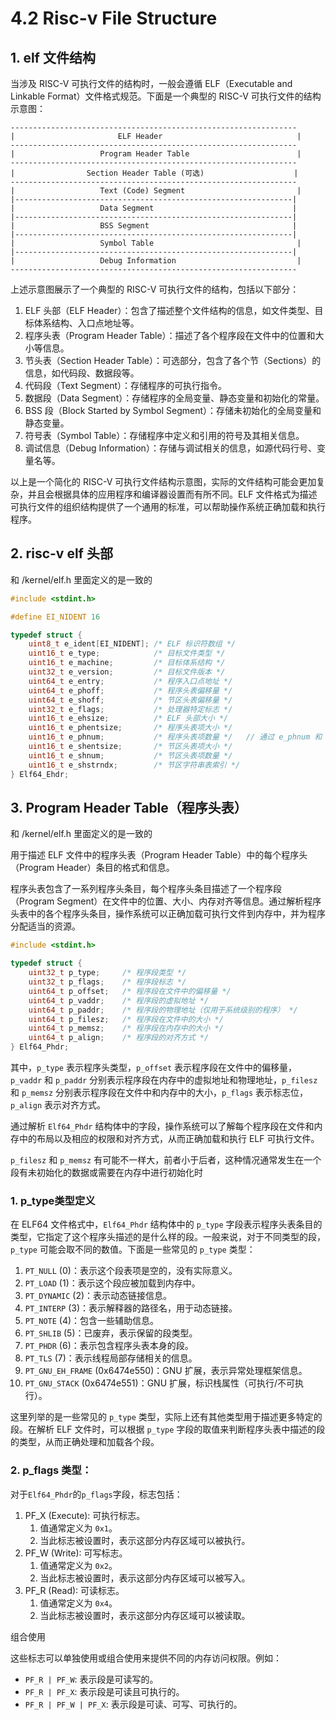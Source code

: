 # 4.2 Risc-v File Structure

## 1. elf 文件结构

当涉及 RISC-V 可执行文件的结构时，一般会遵循 ELF（Executable and Linkable Format）文件格式规范。下面是一个典型的 RISC-V 可执行文件的结构示意图：

```Plain
----------------------------------------------------------------
|                       ELF Header                              |
----------------------------------------------------------------
|                   Program Header Table                        |
----------------------------------------------------------------
|                Section Header Table (可选)                    |
----------------------------------------------------------------
|                   Text (Code) Segment                         |
|--------------------------------------------------------------|
|                   Data Segment                               |
|--------------------------------------------------------------|
|                   BSS Segment                                |
|--------------------------------------------------------------|
|                   Symbol Table                                |
|--------------------------------------------------------------|
|                   Debug Information                           |
----------------------------------------------------------------
```





上述示意图展示了一个典型的 RISC-V 可执行文件的结构，包括以下部分：

1. ELF 头部（ELF Header）：包含了描述整个文件结构的信息，如文件类型、目标体系结构、入口点地址等。
2. 程序头表（Program Header Table）：描述了各个程序段在文件中的位置和大小等信息。
3. 节头表（Section Header Table）：可选部分，包含了各个节（Sections）的信息，如代码段、数据段等。
4. 代码段（Text Segment）：存储程序的可执行指令。
5. 数据段（Data Segment）：存储程序的全局变量、静态变量和初始化的常量。
6. BSS 段（Block Started by Symbol Segment）：存储未初始化的全局变量和静态变量。
7. 符号表（Symbol Table）：存储程序中定义和引用的符号及其相关信息。
8. 调试信息（Debug Information）：存储与调试相关的信息，如源代码行号、变量名等。

以上是一个简化的 RISC-V 可执行文件结构示意图，实际的文件结构可能会更加复杂，并且会根据具体的应用程序和编译器设置而有所不同。ELF 文件格式为描述可执行文件的组织结构提供了一个通用的标准，可以帮助操作系统正确加载和执行程序。





## 2. risc-v elf 头部

 和  /kernel/elf.h 里面定义的是一致的

```C
#include <stdint.h>

#define EI_NIDENT 16

typedef struct {
    uint8_t e_ident[EI_NIDENT]; /* ELF 标识符数组 */
    uint16_t e_type;            /* 目标文件类型 */
    uint16_t e_machine;         /* 目标体系结构 */
    uint32_t e_version;         /* 目标文件版本 */
    uint64_t e_entry;           /* 程序入口点地址 */
    uint64_t e_phoff;           /* 程序头表偏移量 */
    uint64_t e_shoff;           /* 节区头表偏移量 */
    uint32_t e_flags;           /* 处理器特定标志 */
    uint16_t e_ehsize;          /* ELF 头部大小 */
    uint16_t e_phentsize;       /* 程序头表项大小 */
    uint16_t e_phnum;           /* 程序头表项数量 */   // 通过 e_phnum 和 e_phoff 来读取Phdr
    uint16_t e_shentsize;       /* 节区头表项大小 */
    uint16_t e_shnum;           /* 节区头表项数量 */
    uint16_t e_shstrndx;        /* 节区字符串表索引 */
} Elf64_Ehdr;
```



## 3. Program Header Table（程序头表）

和  /kernel/elf.h 里面定义的是一致的

用于描述 ELF 文件中的程序头表（Program Header Table）中的每个程序头（Program Header）条目的格式和信息。

程序头表包含了一系列程序头条目，每个程序头条目描述了一个程序段（Program Segment）在文件中的位置、大小、内存对齐等信息。通过解析程序头表中的各个程序头条目，操作系统可以正确加载可执行文件到内存中，并为程序分配适当的资源。

```C
#include <stdint.h>

typedef struct {
    uint32_t p_type;     /* 程序段类型 */
    uint32_t p_flags;    /* 程序段标志 */
    uint64_t p_offset;   /* 程序段在文件中的偏移量 */
    uint64_t p_vaddr;    /* 程序段的虚拟地址 */
    uint64_t p_paddr;    /* 程序段的物理地址（仅用于系统级别的程序） */
    uint64_t p_filesz;   /* 程序段在文件中的大小 */
    uint64_t p_memsz;    /* 程序段在内存中的大小 */
    uint64_t p_align;    /* 程序段的对齐方式 */
} Elf64_Phdr;
```

其中，`p_type` 表示程序头类型，`p_offset` 表示程序段在文件中的偏移量，`p_vaddr` 和 `p_paddr` 分别表示程序段在内存中的虚拟地址和物理地址，`p_filesz` 和 `p_memsz` 分别表示程序段在文件中和内存中的大小，`p_flags` 表示标志位，`p_align` 表示对齐方式。

通过解析 `Elf64_Phdr` 结构体中的字段，操作系统可以了解每个程序段在文件和内存中的布局以及相应的权限和对齐方式，从而正确加载和执行 ELF 可执行文件。

`p_filesz` 和 `p_memsz` 有可能不一样大，前者小于后者，这种情况通常发生在一个段有未初始化的数据或需要在内存中进行初始化时







### 1. p_type类型定义

在 ELF64 文件格式中，`Elf64_Phdr` 结构体中的 `p_type` 字段表示程序头表条目的类型，它指定了这个程序头描述的是什么样的段。一般来说，对于不同类型的段，`p_type` 可能会取不同的数值。下面是一些常见的 `p_type` 类型：

1. `PT_NULL` (0)：表示这个段表项是空的，没有实际意义。
2. `PT_LOAD` (1)：表示这个段应被加载到内存中。
3. `PT_DYNAMIC` (2)：表示动态链接信息。
4. `PT_INTERP` (3)：表示解释器的路径名，用于动态链接。
5. `PT_NOTE` (4)：包含一些辅助信息。
6. `PT_SHLIB` (5)：已废弃，表示保留的段类型。
7. `PT_PHDR` (6)：表示包含程序头表本身的段。
8. `PT_TLS` (7)：表示线程局部存储相关的信息。
9. `PT_GNU_EH_FRAME` (0x6474e550)：GNU 扩展，表示异常处理框架信息。
10. `PT_GNU_STACK` (0x6474e551)：GNU 扩展，标识栈属性（可执行/不可执行）。

这里列举的是一些常见的 `p_type` 类型，实际上还有其他类型用于描述更多特定的段。在解析 ELF 文件时，可以根据 `p_type` 字段的取值来判断程序头表中描述的段的类型，从而正确处理和加载各个段。



### 2. p_flags 类型：

对于`Elf64_Phdr`的`p_flags`字段，标志包括：

1. PF_X (Execute): 可执行标志。
   1. 值通常定义为 `0x1`。
   2. 当此标志被设置时，表示这部分内存区域可以被执行。
2. PF_W (Write): 可写标志。
   1. 值通常定义为 `0x2`。
   2. 当此标志被设置时，表示这部分内存区域可以被写入。
3. PF_R (Read): 可读标志。
   1. 值通常定义为 `0x4`。
   2. 当此标志被设置时，表示这部分内存区域可以被读取。

组合使用

这些标志可以单独使用或组合使用来提供不同的内存访问权限。例如：

- `PF_R | PF_W`: 表示段是可读写的。
- `PF_R | PF_X`: 表示段是可读且可执行的。
- `PF_R | PF_W | PF_X`: 表示段是可读、可写、可执行的。